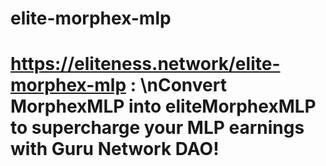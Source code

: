 # elite-morphex-mlp
# https://eliteness.network/elite-morphex-mlp : \nConvert MorphexMLP into eliteMorphexMLP to supercharge your MLP earnings with Guru Network DAO!
